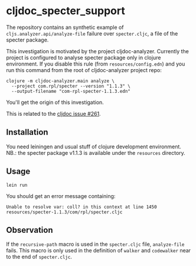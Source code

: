 # cljdoc_specter_support

The repository contains an synthetic example of `cljs.analyzer.api/analyze-file`
failure over `specter.cljc`, a file of the specter package.

This investigation is motivated by the project cljdoc-analyzer. Currently the
project is configured to analyse specter package only in clojure environment.
If you disable this rule (from `resources/config.edn`) and you run this command
from the root of cljdoc-analyzer project repo:
``` shell
clojure -m cljdoc-analyzer.main analyze \
  --project com.rpl/specter --version "1.1.3" \
  --output-filename "com-rpl-specter-1.1.3.edn"
```
You'll get the origin of this investigation.

This is related to the [cljdoc issue #261](https://github.com/cljdoc/cljdoc/issues/261).

## Installation

You need leiningen and usual stuff of clojure development environment.
NB.: the specter package v1.1.3 is available under the `resources` directory.

## Usage

``` shell
lein run
```

You should get an error message containing:
```
Unable to resolve var: coll? in this context at line 1450 resources/specter-1.1.3/com/rpl/specter.cljc
```

## Observation

If the `recursive-path` macro is used in the `specter.cljc` file, `analyze-file` fails.
This macro is only used in the definition of `walker` and `codewalker` near to the
end of `specter.cljc`.
